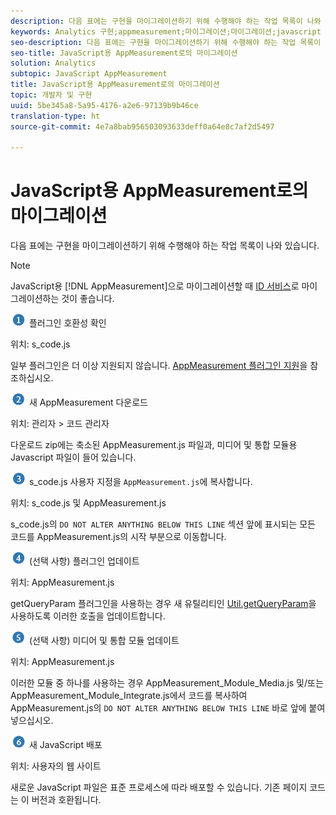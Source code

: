 ```yaml
---
description: 다음 표에는 구현을 마이그레이션하기 위해 수행해야 하는 작업 목록이 나와 있습니다.
keywords: Analytics 구현;appmeasurement;마이그레이션;마이그레이션;javascript
seo-description: 다음 표에는 구현을 마이그레이션하기 위해 수행해야 하는 작업 목록이 나와 있습니다.
seo-title: JavaScript용 AppMeasurement로의 마이그레이션
solution: Analytics
subtopic: JavaScript AppMeasurement
title: JavaScript용 AppMeasurement로의 마이그레이션
topic: 개발자 및 구현
uuid: 5be345a8-5a95-4176-a2e6-97139b9b46ce
translation-type: ht
source-git-commit: 4e7a8bab956503093633deff0a64e8c7af2d5497

---
```



# JavaScript용 AppMeasurement로의 마이그레이션

다음 표에는 구현을 마이그레이션하기 위해 수행해야 하는 작업 목록이 나와 있습니다.

>[!NOTE]
>
>JavaScript용 [!DNL AppMeasurement]으로 마이그레이션할 때 [ID 서비스](../../../implement/js-implementation/c-unique-visitors/visid-service.md#concept_230F8759826E47789EA8DEE08FA09B07)로 마이그레이션하는 것이 좋습니다.

![](assets/step1_icon.png) 플러그인 호환성 확인

위치: s\_code.js

일부 플러그인은 더 이상 지원되지 않습니다. [AppMeasurement 플러그인 지원](../../../implement/js-implementation/c-appmeasurement-js/plugins-support.md#concept_E31A189BC8A547738666EB5E00D2252A)을 참조하십시오.

![](assets/step2_icon.png) 새 AppMeasurement 다운로드

위치: 관리자 &gt; 코드 관리자

다운로드 zip에는 축소된 AppMeasurement.js 파일과, 미디어 및 통합 모듈용 Javascript 파일이 들어 있습니다.

![](assets/step3_icon.png) s\_code.js 사용자 지정을 `AppMeasurement.js`에 복사합니다.

위치: s\_code.js 및 AppMeasurement.js

s\_code.js의 `DO NOT ALTER ANYTHING BELOW THIS LINE` 섹션 앞에 표시되는 모든 코드를 AppMeasurement.js의 시작 부분으로 이동합니다.

![](assets/step4_icon.png) (선택 사항) 플러그인 업데이트

위치: AppMeasurement.js

getQueryParam 플러그인을 사용하는 경우 새 유틸리티인 [Util.getQueryParam](../../../implement/js-implementation/util-getqueryparam.md#concept_763AD2621BB44A3990204BE72D3C9FA5)을 사용하도록 이러한 호출을 업데이트합니다.

![](assets/step5_icon.png) (선택 사항) 미디어 및 통합 모듈 업데이트

위치: AppMeasurement.js

이러한 모듈 중 하나를 사용하는 경우 AppMeasurement\_Module\_Media.js 및/또는 AppMeasurement\_Module\_Integrate.js에서 코드를 복사하여 AppMeasurement.js의 `DO NOT ALTER ANYTHING BELOW THIS LINE` 바로 앞에 붙여넣으십시오.

![](assets/step6_icon.png) 새 JavaScript 배포

위치: 사용자의 웹 사이트

새로운 JavaScript 파일은 표준 프로세스에 따라 배포할 수 있습니다. 기존 페이지 코드는 이 버전과 호환됩니다.